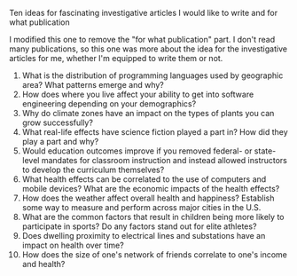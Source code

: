 Ten ideas for fascinating investigative articles I would like to write and for what publication

I modified this one to remove the "for what publication" part. I don't read many publications, so this one was more about the idea for the investigative articles for me, whether I'm equipped to write them or not.

1. What is the distribution of programming languages used by geographic area? What patterns emerge and why?
1. How does where you live affect your ability to get into software engineering depending on your demographics?
1. Why do climate zones have an impact on the types of plants you can grow successfully?
1. What real-life effects have science fiction played a part in? How did they play a part and why?
1. Would education outcomes improve if you removed federal- or state-level mandates for classroom instruction and instead allowed instructors to develop the curriculum themselves?
1. What health effects can be correlated to the use of computers and mobile devices? What are the economic impacts of the health effects?
1. How does the weather affect overall health and happiness? Establish some way to measure and perform across major cities in the U.S.
1. What are the common factors that result in children being more likely to participate in sports? Do any factors stand out for elite athletes?
1. Does dwelling proximity to electrical lines and substations have an impact on health over time?
1. How does the size of one's network of friends correlate to one's income and health?
